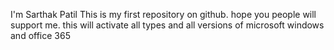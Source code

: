 I'm Sarthak Patil 
This is my first repository on github. 
hope you people will support me.
this will activate all types and all versions of microsoft windows and office 365 
